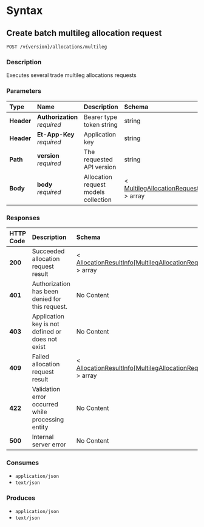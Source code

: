 # Syntax

## Create batch multileg allocation request

```text
POST /v{version}/allocations/multileg
```

### Description

Executes several trade multileg allocations requests

### Parameters

| Type | Name | Description | Schema | Default |
| :--- | :--- | :--- | :--- | :--- |
| **Header** | **Authorization**   _required_ | Bearer type token string | string |  |
| **Header** | **Et-App-Key**   _required_ | Application key | string |  |
| **Path** | **version**   _required_ | The requested API version | string | `"1.0"` |
| **Body** | **body**   _required_ | Allocation request models collection | &lt; [MultilegAllocationRequest](allocations_allocatebatch.md#multilegallocationrequest) &gt; array |  |

### Responses

| HTTP Code | Description | Schema |
| :--- | :--- | :--- |
| **200** | Succeeded allocation request result | &lt; [AllocationResultInfo\[MultilegAllocationRequest\]](allocations_allocatebatch.md#allocationresultinfo-multilegallocationrequest) &gt; array |
| **401** | Authorization has been denied for this request. | No Content |
| **403** | Application key is not defined or does not exist | No Content |
| **409** | Failed allocation request result | &lt; [AllocationResultInfo\[MultilegAllocationRequest\]](allocations_allocatebatch.md#allocationresultinfo-multilegallocationrequest) &gt; array |
| **422** | Validation error occurred while processing entity | No Content |
| **500** | Internal server error | No Content |

### Consumes

* `application/json`
* `text/json`

### Produces

* `application/json`
* `text/json`

